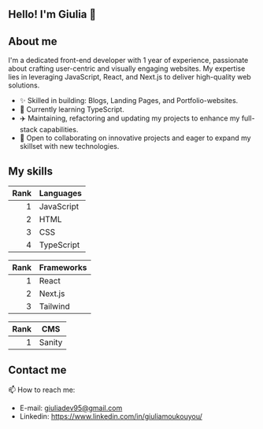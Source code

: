 ## Hello! I'm Giulia 👋

<!--
**giuliadev95/giuliadev95** is a ✨ _special_ ✨ repository because its `README.md` (this file) appears on your GitHub profile.

Here are some ideas to get you started:

- 🔭 I’m currently working on ...
- 🌱 I’m currently learning ...
- 👯 I’m looking to collaborate on ...
- 🤔 I’m looking for help with ...
- 💬 Ask me about ...
- 📫 How to reach me: ...
- 😄 Pronouns: ...
- ⚡ Fun fact: ...
-->
<!-- Profile Image -->
## About me
I'm a dedicated front-end developer with 1 year of experience, passionate about crafting user-centric and visually engaging websites. My expertise lies in leveraging JavaScript, React, and Next.js to deliver high-quality web solutions.

- ✨ Skilled in building: Blogs, Landing Pages, and Portfolio-websites.
- 🐲 Currently learning TypeScript.
- ✈️ Maintaining, refactoring and updating my projects to enhance my full-stack capabilities.
- 🤝 Open to collaborating on innovative projects and eager to expand my skillset with new technologies.


## My skills

| Rank | Languages |
|-----:|-----------|
|     1| JavaScript|
|     2| HTML      |
|     3| CSS       |
|     4| TypeScript|

| Rank | Frameworks |
|-----:|------------|
|     1| React      |
|     2| Next.js    |
|     3| Tailwind   |

| Rank | CMS       |
|-----:|-----------|
|     1| Sanity|


## Contact me
 📫 How to reach me: 
 - E-mail: giuliadev95@gmail.com
-  Linkedin: https://www.linkedin.com/in/giuliamoukouyou/
  

